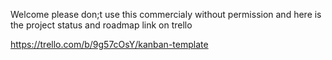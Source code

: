 Welcome please don;t use this commercialy without permission and here is the project status and roadmap link on trello

https://trello.com/b/9g57cOsY/kanban-template

